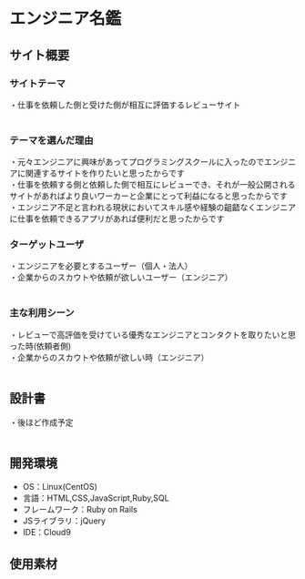 # エンジニア名鑑

## サイト概要
### サイトテーマ
・仕事を依頼した側と受けた側が相互に評価するレビューサイト<br>
​
### テーマを選んだ理由
・元々エンジニアに興味があってプログラミングスクールに入ったのでエンジニアに関連するサイトを作りたいと思ったからです<br>
・仕事を依頼する側と依頼した側で相互にレビューでき、それが一般公開されるサイトがあればより良いワーカーと企業にとって利益になると思ったからです<br>
・エンジニア不足と言われる現状においてスキル感や経験の齟齬なくエンジニアに仕事を依頼できるアプリがあれば便利だと思ったからです<br>

### ターゲットユーザ
・エンジニアを必要とするユーザー（個人・法人）<br>
・企業からのスカウトや依頼が欲しいユーザー（エンジニア）<br>
​
### 主な利用シーン
・レビューで高評価を受けている優秀なエンジニアとコンタクトを取りたいと思った時(依頼者側)<br>
・企業からのスカウトや依頼が欲しい時（エンジニア）<br>
​
## 設計書
・後ほど作成予定<br>
​
## 開発環境
- OS：Linux(CentOS)
- 言語：HTML,CSS,JavaScript,Ruby,SQL
- フレームワーク：Ruby on Rails
- JSライブラリ：jQuery
- IDE：Cloud9
​
## 使用素材
